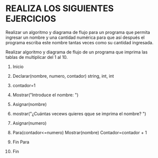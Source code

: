 # REALIZA LOS SIGUIENTES EJERCICIOS

Realizar un algoritmo y diagrama de flujo para un programa que permita ingresar un nombre y una cantidad numérica para que así después el programa escriba este nombre tantas veces como su cantidad ingresada.

Realizar algoritmo y diagrama de flujo de un programa que imprima las tablas de multiplicar del 1 al 10.


1. Inicio

2. Declarar(nombre, numero, contador) string, int, int

3. contador=1 
 
4. Mostrar("Introduce el nombre: ")

5. Asignar(nombre)

6. mostrar("¿Cuántas vecews quieres qque se imprima el nombre? ")

7. Asignar(numero) 

8. Para(contador<=numero) Mostrar(nombre) Contador=contador + 1

9. Fin Para

10. Fin 


